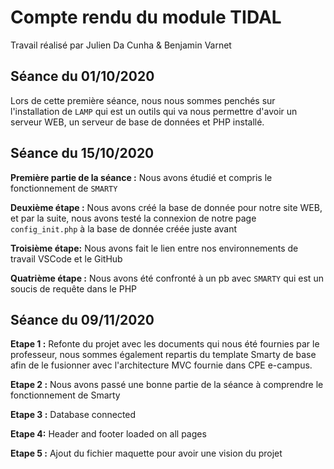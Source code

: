 # Compte rendu du module TIDAL
Travail réalisé par Julien Da Cunha & Benjamin Varnet <br/>

## Séance du 01/10/2020

Lors de cette première séance, nous nous sommes penchés sur l'installation de `LAMP` qui est un outils qui va nous permettre d'avoir un serveur WEB, un serveur de base de données et PHP installé. </br>

## Séance du 15/10/2020

**Première partie de la séance :** Nous avons étudié et compris le fonctionnement de `SMARTY` <br/>

**Deuxième étape :** Nous avons créé la base de donnée pour notre site WEB, et par la suite, nous avons testé la connexion de notre page `config_init.php` à la base de donnée créée juste avant </br>

**Troisième étape:** Nous avons fait le lien entre nos environnements de travail VSCode et le GitHub <br/>

**Quatrième étape :** Nous avons été confronté à un pb avec `SMARTY` qui est un soucis de requête dans le PHP <br/>

## Séance du 09/11/2020 

**Etape 1 :** Refonte du projet avec les documents qui nous été fournies par le professeur, nous sommes également repartis du template Smarty de base afin de le fusionner avec l'architecture MVC fournie dans CPE e-campus. <br/>

**Etape 2 :** Nous avons passé une bonne partie de la séance à comprendre le fonctionnement de Smarty <br/>

**Etape 3 :** Database connected <br/>

**Etape 4:** Header and footer loaded on all pages 

**Etape 5 :** Ajout du fichier maquette pour avoir une vision du projet
